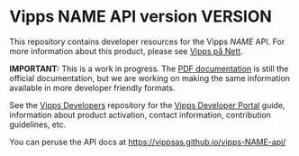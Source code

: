 # Vipps NAME API version VERSION

This repository contains developer resources for the Vipps *NAME* API.
For more information about this product, please see
[Vipps på Nett](https://www.vipps.no/bedrift/vipps-pa-nett).

**IMPORTANT:** This is a work in progress. The [PDF documentation](original-docs/)
is still the official documentation, but we are working on making the same
information available in more developer friendly formats.

See the [Vipps Developers](https://github.com/vippsas/vipps-developers) repository for
the [Vipps Developer Portal](https://github.com/vippsas/vipps-developers/blob/master/vipps-developer-portal-getting-started.md) guide,
information about product activation,
contact information,
contribution guidelines,
etc.

You can peruse the API docs at https://vippsas.github.io/vipps-NAME-api/
